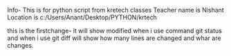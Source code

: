 Info- This is for python script from kretech classes
Teacher name is Nishant
Location is c:/Users/Anant/Desktop/PYTHON/krtech

this is the firstchange- it will show modified when i use command git status
and when i use git diff will show how many lines are changed and whar are changes.

